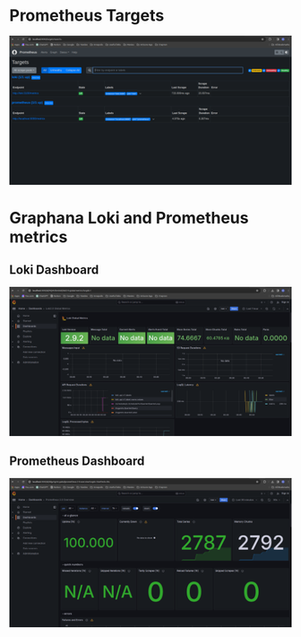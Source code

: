 # Prometheus Targets

![](res/prometheus_targets.png)

# Graphana Loki and Prometheus metrics

## Loki Dashboard

![](res/loki_dashboard.png)

## Prometheus Dashboard

![](res/prometheus_dashboard.png)